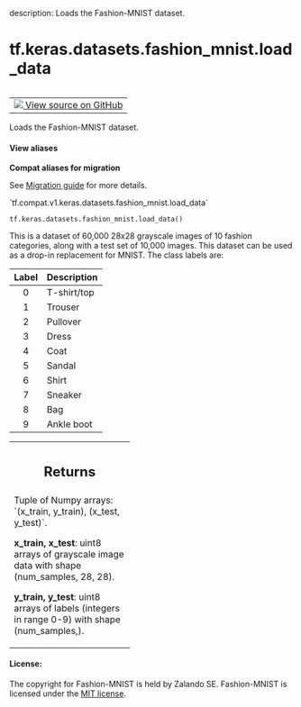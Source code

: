 description: Loads the Fashion-MNIST dataset.

<div itemscope itemtype="http://developers.google.com/ReferenceObject">
<meta itemprop="name" content="tf.keras.datasets.fashion_mnist.load_data" />
<meta itemprop="path" content="Stable" />
</div>

# tf.keras.datasets.fashion_mnist.load_data

<!-- Insert buttons and diff -->

<table class="tfo-notebook-buttons tfo-api nocontent" align="left">
<td>
  <a target="_blank" href="https://github.com/tensorflow/tensorflow/blob/r2.3/tensorflow/python/keras/datasets/fashion_mnist.py#L30-L91">
    <img src="https://www.tensorflow.org/images/GitHub-Mark-32px.png" />
    View source on GitHub
  </a>
</td>
</table>



Loads the Fashion-MNIST dataset.

<section class="expandable">
  <h4 class="showalways">View aliases</h4>
  <p>
<b>Compat aliases for migration</b>
<p>See
<a href="https://www.tensorflow.org/guide/migrate">Migration guide</a> for
more details.</p>
<p>`tf.compat.v1.keras.datasets.fashion_mnist.load_data`</p>
</p>
</section>

<pre class="devsite-click-to-copy prettyprint lang-py tfo-signature-link">
<code>tf.keras.datasets.fashion_mnist.load_data()
</code></pre>



<!-- Placeholder for "Used in" -->

This is a dataset of 60,000 28x28 grayscale images of 10 fashion categories,
along with a test set of 10,000 images. This dataset can be used as
a drop-in replacement for MNIST. The class labels are:

| Label | Description |
|:-----:|-------------|
|   0   | T-shirt/top |
|   1   | Trouser     |
|   2   | Pullover    |
|   3   | Dress       |
|   4   | Coat        |
|   5   | Sandal      |
|   6   | Shirt       |
|   7   | Sneaker     |
|   8   | Bag         |
|   9   | Ankle boot  |

<!-- Tabular view -->
 <table class="responsive fixed orange">
<colgroup><col width="214px"><col></colgroup>
<tr><th colspan="2"><h2 class="add-link">Returns</h2></th></tr>
<tr class="alt">
<td colspan="2">
Tuple of Numpy arrays: `(x_train, y_train), (x_test, y_test)`.

**x_train, x_test**: uint8 arrays of grayscale image data with shape
(num_samples, 28, 28).

**y_train, y_test**: uint8 arrays of labels (integers in range 0-9)
with shape (num_samples,).
</td>
</tr>

</table>



#### License:

The copyright for Fashion-MNIST is held by Zalando SE.
Fashion-MNIST is licensed under the [MIT license](
https://github.com/zalandoresearch/fashion-mnist/blob/master/LICENSE).
